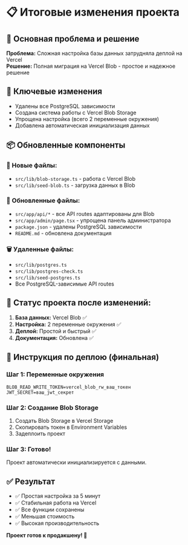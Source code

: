 # 📋 Итоговые изменения проекта

## 🎯 Основная проблема и решение

**Проблема:** Сложная настройка базы данных затрудняла деплой на Vercel  
**Решение:** Полная миграция на Vercel Blob - простое и надежное решение

## 🔧 Ключевые изменения

- Удалены все PostgreSQL зависимости
- Создана система работы с Vercel Blob Storage
- Упрощена настройка (всего 2 переменные окружения)
- Добавлена автоматическая инициализация данных

## 📦 Обновленные компоненты

### 📁 Новые файлы:
- `src/lib/blob-storage.ts` - работа с Vercel Blob
- `src/lib/seed-blob.ts` - загрузка данных в Blob

### 🔄 Обновленные файлы:
- `src/app/api/*` - все API routes адаптированы для Blob
- `src/app/admin/page.tsx` - упрощена панель администратора
- `package.json` - удалены PostgreSQL зависимости
- `README.md` - обновлена документация

### 🗑 Удаленные файлы:
- `src/lib/postgres.ts`
- `src/lib/postgres-check.ts` 
- `src/lib/seed-postgres.ts`
- Все PostgreSQL-зависимые API routes

## 🎯 Статус проекта после изменений:

1. **База данных:** Vercel Blob ✅
2. **Настройка:** 2 переменные окружения ✅  
3. **Деплой:** Простой и быстрый ✅
4. **Документация:** Обновлена ✅

## 🚀 Инструкция по деплою (финальная)

### Шаг 1: Переменные окружения
```env
BLOB_READ_WRITE_TOKEN=vercel_blob_rw_ваш_токен
JWT_SECRET=ваш_jwt_секрет
```

### Шаг 2: Создание Blob Storage
1. Создать Blob Storage в Vercel Storage
2. Скопировать токен в Environment Variables
3. Задеплоить проект

### Шаг 3: Готово!
Проект автоматически инициализируется с данными.

## ✅ Результат

- ✅ Простая настройка за 5 минут
- ✅ Стабильная работа на Vercel
- ✅ Все функции сохранены
- ✅ Меньшая стоимость
- ✅ Высокая производительность

**Проект готов к продакшену! 🎉**